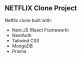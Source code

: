 ## NETFLIX Clone Project

Netflix clone built with:

- Next.JS (React Framework)
- NextAuth
- Tailwind CSS
- MongoDB
- Prisma
